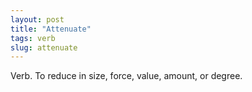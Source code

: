 ```yaml
---
layout: post
title: "Attenuate"
tags: verb
slug: attenuate
---
```

Verb. To reduce in size, force, value, amount, or degree.
